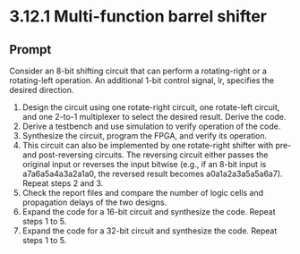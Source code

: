 # 3.12.1 Multi-function barrel shifter

## Prompt
Consider an 8-bit shifting circuit that can perform a rotating-right or a rotating-left operation. An additional 1-bit control signal, lr, specifies the desired direction.

1. Design the circuit using one rotate-right circuit, one rotate-left circuit, and one 2-to-1 multiplexer to select the desired result. Derive the code. 
2. Derive a testbench and use simulation to verify operation of the code. 
3. Synthesize the circuit, program the FPGA, and verify its operation. 
4. This circuit can also be implemented by one rotate-right shifter with pre-and post-reversing circuits. The reversing circuit either passes the original input or reverses the input bitwise (e.g., if an 8-bit input is a7a6a5a4a3a2a1a0, the reversed result becomes a0a1a2a3a5a5a6a7). Repeat steps 2 and 3. 
5. Check the report files and compare the number of logic cells and propagation delays of the two designs. 
6. Expand the code for a 16-bit circuit and synthesize the code. Repeat steps 1 to 5. 
7. Expand the code for a 32-bit circuit and synthesize the code. Repeat steps 1 to 5.